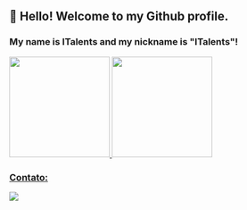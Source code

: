 ## 👋 Hello! Welcome to my Github profile.
### My name is ITalents and my nickname is "ITalents"!


<div>
<a href="https://github.com/ITalents">
<img height="180em" src="https://github-readme-stats.vercel.app/api/top-langs/?username=ITalents&layout=compact&langs_count=7&theme=dracula"/>
<img height="180em" src="https://github-readme-stats.vercel.app/api?username=ITalents&show_icons=true&theme=dracula&include_all_commits=true&count_private=true"/>
</div>

### Contato:
  <div>
 <a href="https://www.linkedin.com/in/company/italentsgroup/about/" target="_blank"><img src="https://img.shields.io/badge/-LinkedIn-%230077B5?style=for-the-badge&logo=linkedin&logoColor=white" target="_blank"></a>   
  </div>
